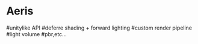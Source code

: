 # Aeris
#unitylike API
#deferre shading + forward lighting
#custom render pipeline
#light volume
#pbr,etc...
